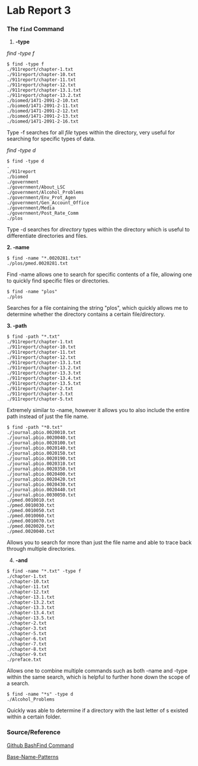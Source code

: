 # Lab Report 3

### The `find` Command


1. **-type**

*find -type f*
```
$ find -type f
./911report/chapter-1.txt
./911report/chapter-10.txt
./911report/chapter-11.txt
./911report/chapter-12.txt
./911report/chapter-13.1.txt
./911report/chapter-13.2.txt
./biomed/1471-2091-2-10.txt
./biomed/1471-2091-2-11.txt
./biomed/1471-2091-2-12.txt
./biomed/1471-2091-2-13.txt
./biomed/1471-2091-2-16.txt
```
Type -f searches for all *file* types within the directory, very useful for searching
for specific types of data.



*find -type d*
```
$ find -type d
.
./911report
./biomed
./government
./government/About_LSC
./government/Alcohol_Problems
./government/Env_Prot_Agen
./government/Gen_Account_Office
./government/Media
./government/Post_Rate_Comm
./plos
```
Type -d searches for *directory* types within the directory which is useful to differentiate
directories and files.


**2. -name**

```
$ find -name "*.0020281.txt"
./plos/pmed.0020281.txt
```
Find -name allows one to search for specific contents of a file, allowing one to quickly
find specific files or directories.

```
$ find -name "plos"
./plos
```
Searches for a file containing the string "plos", which quickly allows me to determine
whether the directory contains a certain file/directory.


**3. -path**
```
$ find -path "*.txt"
./911report/chapter-1.txt
./911report/chapter-10.txt
./911report/chapter-11.txt
./911report/chapter-12.txt
./911report/chapter-13.1.txt
./911report/chapter-13.2.txt
./911report/chapter-13.3.txt
./911report/chapter-13.4.txt
./911report/chapter-13.5.txt
./911report/chapter-2.txt
./911report/chapter-3.txt
./911report/chapter-5.txt
```
Extremely similar to -name, however it allows you to also include the entire path instead of just
the file name.


```
$ find -path "*0.txt"
./journal.pbio.0020010.txt
./journal.pbio.0020040.txt
./journal.pbio.0020100.txt
./journal.pbio.0020140.txt
./journal.pbio.0020150.txt
./journal.pbio.0020190.txt
./journal.pbio.0020310.txt
./journal.pbio.0020350.txt
./journal.pbio.0020400.txt
./journal.pbio.0020420.txt
./journal.pbio.0020430.txt
./journal.pbio.0020440.txt
./journal.pbio.0030050.txt
./pmed.0010010.txt
./pmed.0010030.txt
./pmed.0010050.txt
./pmed.0010060.txt
./pmed.0010070.txt
./pmed.0020020.txt
./pmed.0020040.txt
```
Allows you to search for more than just the file name and able to trace back through
multiple directories.



4. **-and**
```
$ find -name "*.txt" -type f
./chapter-1.txt
./chapter-10.txt
./chapter-11.txt
./chapter-12.txt
./chapter-13.1.txt
./chapter-13.2.txt
./chapter-13.3.txt
./chapter-13.4.txt
./chapter-13.5.txt
./chapter-2.txt
./chapter-3.txt
./chapter-5.txt
./chapter-6.txt
./chapter-7.txt
./chapter-8.txt
./chapter-9.txt
./preface.txt
```
Allows one to combine multiple commands such as both -name and -type within the same search,
which is helpful to further hone down the scope of a search.


```
$ find -name "*s" -type d
./Alcohol_Problems
```
Quickly was able to determine if a directory with the last letter of s existed within a certain folder.


### Source/Reference
[Github BashFind Command](https://math2001.github.io/article/bashs-find-command/)

[Base-Name-Patterns](https://www.gnu.org/software/findutils/manual/html_mono/find.html#Base-Name-Patterns)
